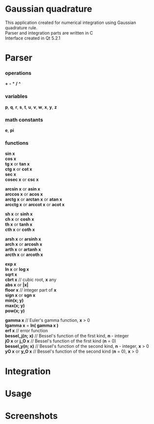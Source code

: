 # Gaussian quadrature

This application created for numerical integration using Gaussian quadrature rule.  
Parser and integration parts are written in C  
Interface created in Qt 5.2.1  

# Parser

### operations 
**+**  **-**  *  **/**  **^**
### variables 
**p**, **q**, **r**, **s**, **t**, **u**, **v**, **w**, **x**, **y**, **z**
### math constants 
**e**, **pi**
### functions  

**sin x**  
**cos x**  
**tg x** or **tan x**  
**ctg x** or **cot x**  
**sec x**  
**cosec x** or **csc x**  
  
**arcsin x** or **asin x**  
**arccos x** or **acos x**  
**arctg x** or **arctan x** or **atan x**  
**arcctg x** or **arccot x** or **acot x**  
  
**sh x** or **sinh x**  
**ch x** or **cosh x**  
**th x** or **tanh x**  
**cth x** or **coth x**  
  
**arsh x** or **arsinh x**  
**arch x** or **arcosh x**  
**arth x** or **artanh x**  
**arcth x** or **arcoth x**  
  
**exp x**  
**ln x** or **log x**  
**sqrt x**  
**cbrt x** // cubic root, **x** any  
**abs x** or **|x|**  
**floor x** // integer part of **x**  
**sign x** or **sgn x**  
**min(x; y)**  
**max(x; y)**  
**pow(x; y)**  
  
**gamma x** // Euler's gamma function, **x** > 0  
**lgamma x** = **ln( gamma x )**  
**erf x** // error function  
**bessel_j(n; x)** // Bessel's function of the first kind, **n** - integer  
**jO x** or **j_O x** // Bessel's function of the first kind (**n** = 0)  
**bessel_y(n; x)** // Bessel's function of the second kind, **n** - integer, **x** > 0  
**yO x** or **y_O x** // Bessel's function of the second kind (**n** = 0), **x** > 0  

# Integration

# Usage

# Screenshots
